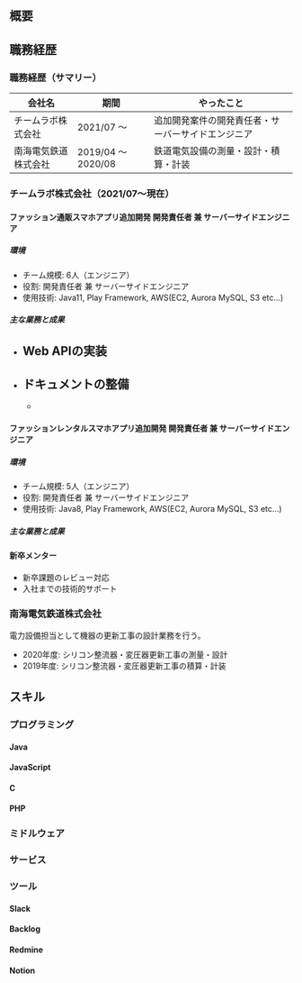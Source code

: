 ## 概要


## 職務経歴
### 職務経歴（サマリー）
|  会社名  |  期間  |  やったこと  |
| ---- | ---- | ---- |  
|  チームラボ株式会社 |  2021/07 〜  | 追加開発案件の開発責任者・サーバーサイドエンジニア |
|  南海電気鉄道株式会社  |  2019/04 〜 2020/08  | 鉄道電気設備の測量・設計・積算・計装 |

### チームラボ株式会社（2021/07〜現在）
#### ファッション通販スマホアプリ追加開発 開発責任者 兼 サーバーサイドエンジニア


##### 環境
- チーム規模: 6人（エンジニア）
- 役割: 開発責任者 兼 サーバーサイドエンジニア
- 使用技術: Java11, Play Framework, AWS(EC2, Aurora MySQL, S3 etc...)

##### 主な業務と成果
- Web APIの実装
    - 
- ドキュメントの整備
    - 
    - 


#### ファッションレンタルスマホアプリ追加開発 開発責任者 兼 サーバーサイドエンジニア



##### 環境
- チーム規模: 5人（エンジニア）
- 役割: 開発責任者 兼 サーバーサイドエンジニア
- 使用技術: Java8, Play Framework, AWS(EC2, Aurora MySQL, S3 etc...)

##### 主な業務と成果


#### 新卒メンター
- 新卒課題のレビュー対応
- 入社までの技術的サポート

### 南海電気鉄道株式会社
電力設備担当として機器の更新工事の設計業務を行う。
- 2020年度: シリコン整流器・変圧器更新工事の測量・設計
- 2019年度: シリコン整流器・変圧器更新工事の積算・計装


## スキル
### プログラミング
#### Java


#### JavaScript


#### C


#### PHP



### ミドルウェア



### サービス


### ツール
#### Slack
#### Backlog
#### Redmine
#### Notion
